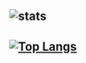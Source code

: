 ![stats](https://github-readme-stats.vercel.app/api?username=KERRCAM&show_icons=true&theme=tokyonight)  
---
[![Top Langs](https://github-readme-stats.vercel.app/api/top-langs/?username=KERRCAM&layout=compact)](https://github.com/KERRCAM/github-readme-stats)
--- 

